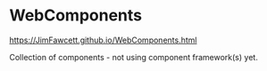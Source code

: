# WebComponents

https://JimFawcett.github.io/WebComponents.html

Collection of components - not using component framework(s) yet.
